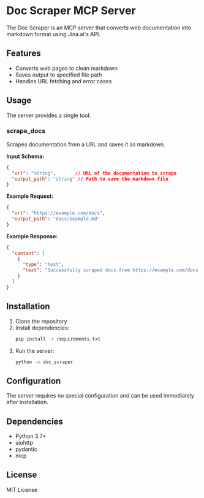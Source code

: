 # Doc Scraper MCP Server

The Doc Scraper is an MCP server that converts web documentation into markdown format using Jina.ai's API.

## Features

- Converts web pages to clean markdown
- Saves output to specified file path
- Handles URL fetching and error cases

## Usage

The server provides a single tool:

### scrape_docs

Scrapes documentation from a URL and saves it as markdown.

**Input Schema:**
```json
{
  "url": "string",       // URL of the documentation to scrape
  "output_path": "string" // Path to save the markdown file
}
```

**Example Request:**
```json
{
  "url": "https://example.com/docs",
  "output_path": "docs/example.md"
}
```

**Example Response:**
```json
{
  "content": [
    {
      "type": "text",
      "text": "Successfully scraped docs from https://example.com/docs and saved to docs/example.md"
    }
  ]
}
```

## Installation

1. Clone the repository
2. Install dependencies:
   ```bash
   pip install -r requirements.txt
   ```
3. Run the server:
   ```bash
   python -m doc_scraper
   ```

## Configuration

The server requires no special configuration and can be used immediately after installation.

## Dependencies

- Python 3.7+
- aiohttp
- pydantic
- mcp

## License

MIT License